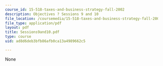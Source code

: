 ```yaml
---
course_id: 15-518-taxes-and-business-strategy-fall-2002
description: Objectives ? Sessions 9 and 10
file_location: /coursemedia/15-518-taxes-and-business-strategy-fall-2002/ad8d6deb3bfb86afb0ca13a4989662c5_Sessions9and10.pdf
file_type: application/pdf
layout: pdf
title: Sessions9and10.pdf
type: course
uid: ad8d6deb3bfb86afb0ca13a4989662c5

---
```

None